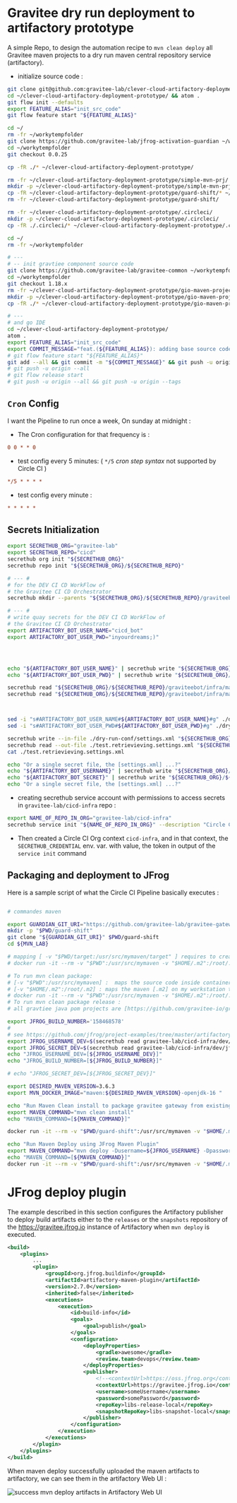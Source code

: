 # Gravitee dry run deployment to artifactory prototype

A simple Repo, to design the automation recipe to `mvn clean deploy` all Gravitee maven projects to a dry run maven central repository service (artifactory).



* initialize source code :

```bash
git clone git@github.com:gravitee-lab/clever-cloud-artifactory-deployment-prototype.git
cd ~/clever-cloud-artifactory-deployment-prototype/ && atom .
git flow init --defaults
export FEATURE_ALIAS="init_src_code"
git flow feature start "${FEATURE_ALIAS}"

cd ~/
rm -fr ~/workytempfolder
git clone https://github.com/gravitee-lab/jfrog-activation-guardian ~/workytempfolder
cd ~/workytempfolder
git checkout 0.0.25

cp -fR ./* ~/clever-cloud-artifactory-deployment-prototype/

rm -fr ~/clever-cloud-artifactory-deployment-prototype/simple-mvn-prj/
mkdir -p ~/clever-cloud-artifactory-deployment-prototype/simple-mvn-prj/
cp -fR ~/clever-cloud-artifactory-deployment-prototype/guard-shift/* ~/clever-cloud-artifactory-deployment-prototype/simple-mvn-prj/
rm -fr ~/clever-cloud-artifactory-deployment-prototype/guard-shift/

rm -fr ~/clever-cloud-artifactory-deployment-prototype/.circleci/
mkdir -p ~/clever-cloud-artifactory-deployment-prototype/.circleci/
cp -fR ./.circleci/* ~/clever-cloud-artifactory-deployment-prototype/.circleci/

cd ~/
rm -fr ~/workytempfolder

# ---
# -- init gravtiee component source code
git clone https://github.com/gravitee-lab/gravitee-common ~/workytempfolder
cd ~/workytempfolder
git checkout 1.18.x
rm -fr ~/clever-cloud-artifactory-deployment-prototype/gio-maven-project/
mkdir -p ~/clever-cloud-artifactory-deployment-prototype/gio-maven-project/
cp -fR ./* ~/clever-cloud-artifactory-deployment-prototype/gio-maven-project/

# ---
# and go IDE
cd ~/clever-cloud-artifactory-deployment-prototype/
atom .
export FEATURE_ALIAS="init_src_code"
export COMMIT_MESSAGE="feat.(${FEATURE_ALIAS}): adding base source code"
# git flow feature start "${FEATURE_ALIAS}"
git add --all && git commit -m "${COMMIT_MESSAGE}" && git push -u origin HEAD
# git push -u origin --all
# git flow release start
# git push -u origin --all && git push -u origin --tags
```


## `Cron` Config

I want the Pipeline to run once a week, On sunday at midnight :

* The Cron configuration for that frequency is :

```ini
0 0 * * 0
```

* test config every 5 minutes: ( `*/5` _cron step syntax_ not supported by Circle CI )

```ini
*/5 * * * *
```

* test config every minute :

```ini
* * * * *
```


## Secrets Initialization

```bash
export SECRETHUB_ORG="gravitee-lab"
export SECRETHUB_REPO="cicd"
secrethub org init "${SECRETHUB_ORG}"
secrethub repo init "${SECRETHUB_ORG}/${SECRETHUB_REPO}"

# --- #
# for the DEV CI CD WorkFlow of
# the Gravitee CI CD Orchestrator
secrethub mkdir --parents "${SECRETHUB_ORG}/${SECRETHUB_REPO}/graviteebot/infra/maven/dry-run/artifactory/"

# --- #
# write quay secrets for the DEV CI CD WorkFlow of
# the Gravitee CI CD Orchestrator
export ARTIFACTORY_BOT_USER_NAME="cicd_bot"
export ARTIFACTORY_BOT_USER_PWD="inyourdreams;)"




echo "${ARTIFACTORY_BOT_USER_NAME}" | secrethub write "${SECRETHUB_ORG}/${SECRETHUB_REPO}/graviteebot/infra/maven/dry-run/artifactory/user-name"
echo "${ARTIFACTORY_BOT_USER_PWD}" | secrethub write "${SECRETHUB_ORG}/${SECRETHUB_REPO}/graviteebot/infra/maven/dry-run/artifactory/user-pwd"

secrethub read "${SECRETHUB_ORG}/${SECRETHUB_REPO}/graviteebot/infra/maven/dry-run/artifactory/user-name"
secrethub read "${SECRETHUB_ORG}/${SECRETHUB_REPO}/graviteebot/infra/maven/dry-run/artifactory/user-pwd"



sed -i "s#ARTIFACTORY_BOT_USER_NAME#${ARTIFACTORY_BOT_USER_NAME}#g" ./dry-run-conf/settings.xml
sed -i "s#ARTIFACTORY_BOT_USER_PWD#${ARTIFACTORY_BOT_USER_PWD}#g" ./dry-run-conf/settings.xml

secrethub write --in-file ./dry-run-conf/settings.xml "${SECRETHUB_ORG}/${SECRETHUB_REPO}/graviteebot/infra/maven/dry-run/artifactory/settings.xml"
secrethub read --out-file ./test.retrievieving.settings.xml "${SECRETHUB_ORG}/${SECRETHUB_REPO}/graviteebot/infra/maven/dry-run/artifactory/settings.xml"
cat ./test.retrievieving.settings.xml

echo "Or a single secret file, the [settings.xml] ...?"
echo "${ARTIFACTORY_BOT_USERNAME}" | secrethub write "${SECRETHUB_ORG}/${SECRETHUB_REPO}/graviteebot/infra/artifactory/username"
echo "${ARTIFACTORY_BOT_SECRET}" | secrethub write "${SECRETHUB_ORG}/${SECRETHUB_REPO}/graviteebot/infra/artifactory/password"
echo "Or a single secret file, the [settings.xml] ...?"

```
* creating secrethub service account with permissions to access secrets in `gravitee-lab/cicd-infra` repo :

```bash
export NAME_OF_REPO_IN_ORG="gravitee-lab/cicd-infra"
secrethub service init "${NAME_OF_REPO_IN_ORG}" --description "Circle CI Service for Gravitee CI CD Orchestrator" --permission read | tee ./.the-created.service.token
```
* Then created a Circle CI Org context `cicd-infra`, and in that context, the `SECRETHUB_CREDENTIAL` env. var. with value, the token in output of the `service init` command

## Packaging and deployment to JFrog


Here is a sample script of what the Circle CI Pipeline basically executes :

```bash

# commandes maven

export GUARDIAN_GIT_URI="https://github.com/gravitee-lab/gravitee-gateway"
mkdir -p "$PWD/guard-shift"
git clone "${GUARDIAN_GIT_URI}" $PWD/guard-shift
cd ${MVN_LAB}

# mapping [ -v "$PWD/target:/usr/src/mymaven/target" ] requires to create a docker image to manage UID GID of linux user inside and outside container
# docker run -it --rm -v "$PWD":/usr/src/mymaven -v "$HOME/.m2":/root/.m2 -v "$PWD/target:/usr/src/mymaven/target" -w /usr/src/mymaven maven mvn clean package

# To run mvn clean package:
# [-v "$PWD":/usr/src/mymaven] :  maps the source code inside container
# [-v "$HOME/.m2":/root/.m2] : maps the maven [.m2] on my workstation to the one inside the container. I will ust this one to use settings.xml
# docker run -it --rm -v "$PWD":/usr/src/mymaven -v "$HOME/.m2":/root/.m2 -w /usr/src/mymaven maven mvn clean package
# To run mvn clean package release :
# all gravtiee java pom projects are [https://github.com/gravitee-io/gravitee-parent/]

export JFROG_BUILD_NUMBER='158468578'
#
# see https://github.com/jfrog/project-examples/tree/master/artifactory-maven-plugin-example
export JFROG_USERNAME_DEV=$(secrethub read gravitee-lab/cicd-infra/dev/jfrog/username)
export JFROG_SECRET_DEV=$(secrethub read gravitee-lab/cicd-infra/dev/jfrog/password)
echo "JFROG_USERNAME_DEV=[${JFROG_USERNAME_DEV}]"
echo "JFROG_BUILD_NUMBER=[${JFROG_BUILD_NUMBER}]"

# echo "JFROG_SECRET_DEV=[${JFROG_SECRET_DEV}]"

export DESIRED_MAVEN_VERSION=3.6.3
export MVN_DOCKER_IMAGE="maven:${DESIRED_MAVEN_VERSION}-openjdk-16 "

echo "Run Maven Clean install to package gravitee gateway from existing maven central repo (Nexus Sonatype, Maven Central)"
export MAVEN_COMMAND="mvn clean install"
echo "MAVEN_COMMAND=[${MAVEN_COMMAND}]"

docker run -it --rm -v "$PWD/guard-shift":/usr/src/mymaven -v "$HOME/.m2":/root/.m2 -w /usr/src/mymaven ${MVN_DOCKER_IMAGE} ${MAVEN_COMMAND}

echo "Run Maven Deploy using JFrog Maven Plugin"
export MAVEN_COMMAND="mvn deploy -Dusername=${JFROG_USERNAME} -Dpassword=${JFROG_SECRET} -Dbuildnumber=${JFROG_BUILD_NUMBER}"
echo "MAVEN_COMMAND=[${MAVEN_COMMAND}]"
docker run -it --rm -v "$PWD/guard-shift":/usr/src/mymaven -v "$HOME/.m2":/root/.m2 -w /usr/src/mymaven ${MVN_DOCKER_IMAGE} ${MAVEN_COMMAND}

```


# JFrog deploy plugin


The example described in this section configures the Artifactory publisher to deploy build artifacts either to the `releases` or the `snapshots` repository of the  https://gravitee.jfrog.io <!-- public OSS --> instance of Artifactory when `mvn deploy` is executed.

```Xml
<build>
    <plugins>
        ...
        <plugin>
            <groupId>org.jfrog.buildinfo</groupId>
            <artifactId>artifactory-maven-plugin</artifactId>
            <version>2.7.0</version>
            <inherited>false</inherited>
            <executions>
                <execution>
                    <id>build-info</id>
                    <goals>
                        <goal>publish</goal>
                    </goals>
                    <configuration>
                        <deployProperties>
                            <gradle>awesome</gradle>
                            <review.team>devops</review.team>
                        </deployProperties>
                        <publisher>
                            <!--<contextUrl>https://oss.jfrog.org</contextUrl>-->
                            <contextUrl>https://gravitee.jfrog.io</contextUrl>
                            <username>someUsername</username>
                            <password>somePassword</password>
                            <repoKey>libs-release-local</repoKey>
                            <snapshotRepoKey>libs-snapshot-local</snapshotRepoKey>
                        </publisher>
                    </configuration>
                </execution>
            </executions>
        </plugin>
    </plugins>
</build>
```

When maven deploy successfully uploaded the maven artifacts to artifactory, we can see them in the artifactory Web UI :

![success mvn deploy artifacts in Artifactory Web UI](./doc/images/MVN_DEPLOY_SUCCESS_ARTIFACTORY_2020-09-27T19-10-22.862Z.png)
